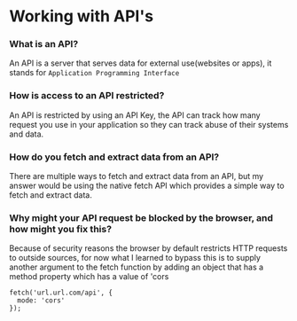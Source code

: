# Working with API's

### What is an API?

An API is a server that serves data for external use(websites or apps), it stands for `Application Programming Interface`

### How is access to an API restricted?

An API is restricted by using an API Key, the API can track how many request you use in your application so they can track abuse of their systems and data.

### How do you fetch and extract data from an API?

There are multiple ways to fetch and extract data from an API, but my answer would be using the native fetch API which provides a simple way to fetch and extract data.

### Why might your API request be blocked by the browser, and how might you fix this?

Because of security reasons the browser by default restricts HTTP requests to outside sources, for now what I learned to bypass this is to supply another argument to the fetch function by adding an object that has a method property which has a value of 'cors

```
fetch('url.url.com/api', {
  mode: 'cors'
});
```